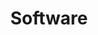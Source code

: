 ---
title: Software
description: Posts about software engineering, UI and UX design, and other aspects of software development
override:tags: [ 'category' ]
layout: collection
pagination: 
    data: collections.software
---
